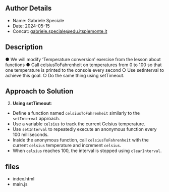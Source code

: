 ## Author Details

* Name: Gabriele Speciale
* Date: 2024-05-15
* Concat: gabriele.speciale@edu.itspiemonte.it



## Description

● We will modify ‘Temperature conversion’ exercise from the lesson about 
  functions
● Call celsiusToFahrenheit on temperatures from 0 to 100 so that one 
  temperature is printed to the console every second
 ○ Use setInterval to achieve this goal.
 ○ Do the same thing using setTimeout.




## Approach to Solution


2. **Using setTimeout**:
- Define a function named `celsiusToFahrenheit` similarly to the `setInterval` approach.
- Use a variable `celsius` to track the current Celsius temperature.
- Use `setInterval` to repeatedly execute an anonymous function every 100 milliseconds.
- Inside the anonymous function, call `celsiusToFahrenheit` with the current `celsius` temperature and increment `celsius`.
- When `celsius` reaches 100, the interval is stopped using `clearInterval`.





## files

* index.html
* main.js

